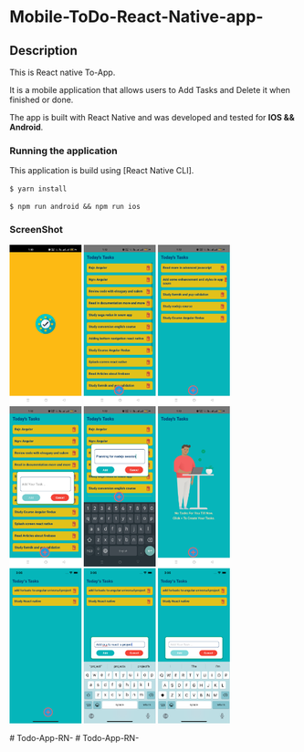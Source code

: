 # Mobile-ToDo-React-Native-app-

## Description

This is React native To-App.

It is a mobile application that allows users to Add Tasks and Delete it when finished or done.

The app is built with React Native and was developed and tested for **IOS && Android**.

### Running the application

This application is build using [React Native CLI].

`$ yarn install`

`$ npm run android && npm run ios`

### ScreenShot

<p float="left">

  <img src="screenshot/1.jpg" width="25%" />
  <img src="screenshot/2.jpg" width="25%" />
  <img src="screenshot/3.jpg" width="25%" />
  <img src="screenshot/4.jpg" width="25%" />
  <img src="screenshot/5.jpg" width="25%" />
  <img src="screenshot/6.jpg" width="25%" />
  <img src="screenshot/7.png" width="25%" />
  <img src="screenshot/8.png" width="25%" />
  <img src="screenshot/9.png" width="25%" />

</p># Todo-App-RN-
# Todo-App-RN-
